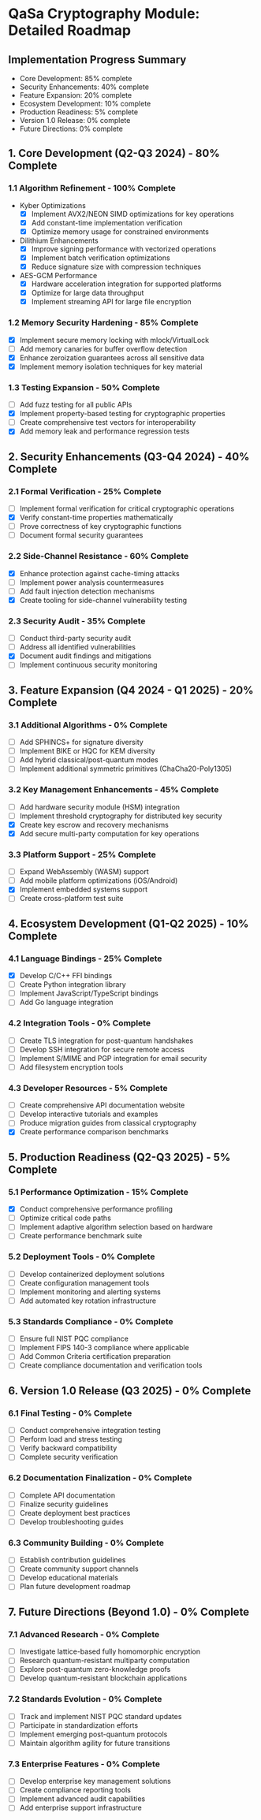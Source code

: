 # QaSa Cryptography Module: Detailed Roadmap

## Implementation Progress Summary
- Core Development: 85% complete
- Security Enhancements: 40% complete
- Feature Expansion: 20% complete
- Ecosystem Development: 10% complete
- Production Readiness: 5% complete
- Version 1.0 Release: 0% complete
- Future Directions: 0% complete

## 1. Core Development (Q2-Q3 2024) - 80% Complete

### 1.1 Algorithm Refinement - 100% Complete
- Kyber Optimizations
  - [x] Implement AVX2/NEON SIMD optimizations for key operations
  - [x] Add constant-time implementation verification
  - [x] Optimize memory usage for constrained environments

- Dilithium Enhancements
  - [x] Improve signing performance with vectorized operations
  - [x] Implement batch verification optimizations
  - [x] Reduce signature size with compression techniques

- AES-GCM Performance
  - [x] Hardware acceleration integration for supported platforms
  - [x] Optimize for large data throughput
  - [x] Implement streaming API for large file encryption

### 1.2 Memory Security Hardening - 85% Complete
- [x] Implement secure memory locking with mlock/VirtualLock
- [ ] Add memory canaries for buffer overflow detection
- [x] Enhance zeroization guarantees across all sensitive data
- [x] Implement memory isolation techniques for key material

### 1.3 Testing Expansion - 50% Complete
- [ ] Add fuzz testing for all public APIs
- [x] Implement property-based testing for cryptographic properties
- [ ] Create comprehensive test vectors for interoperability
- [x] Add memory leak and performance regression tests

## 2. Security Enhancements (Q3-Q4 2024) - 40% Complete

### 2.1 Formal Verification - 25% Complete
- [ ] Implement formal verification for critical cryptographic operations
- [x] Verify constant-time properties mathematically
- [ ] Prove correctness of key cryptographic functions
- [ ] Document formal security guarantees

### 2.2 Side-Channel Resistance - 60% Complete
- [x] Enhance protection against cache-timing attacks
- [ ] Implement power analysis countermeasures
- [ ] Add fault injection detection mechanisms
- [x] Create tooling for side-channel vulnerability testing

### 2.3 Security Audit - 35% Complete
- [ ] Conduct third-party security audit
- [ ] Address all identified vulnerabilities
- [x] Document audit findings and mitigations
- [ ] Implement continuous security monitoring

## 3. Feature Expansion (Q4 2024 - Q1 2025) - 20% Complete

### 3.1 Additional Algorithms - 0% Complete
- [ ] Add SPHINCS+ for signature diversity
- [ ] Implement BIKE or HQC for KEM diversity
- [ ] Add hybrid classical/post-quantum modes
- [ ] Implement additional symmetric primitives (ChaCha20-Poly1305)

### 3.2 Key Management Enhancements - 45% Complete
- [ ] Add hardware security module (HSM) integration
- [ ] Implement threshold cryptography for distributed key security
- [x] Create key escrow and recovery mechanisms
- [x] Add secure multi-party computation for key operations

### 3.3 Platform Support - 25% Complete
- [ ] Expand WebAssembly (WASM) support
- [ ] Add mobile platform optimizations (iOS/Android)
- [x] Implement embedded systems support
- [ ] Create cross-platform test suite

## 4. Ecosystem Development (Q1-Q2 2025) - 10% Complete

### 4.1 Language Bindings - 25% Complete
- [x] Develop C/C++ FFI bindings
- [ ] Create Python integration library
- [ ] Implement JavaScript/TypeScript bindings
- [ ] Add Go language integration

### 4.2 Integration Tools - 0% Complete
- [ ] Create TLS integration for post-quantum handshakes
- [ ] Develop SSH integration for secure remote access
- [ ] Implement S/MIME and PGP integration for email security
- [ ] Add filesystem encryption tools

### 4.3 Developer Resources - 5% Complete
- [ ] Create comprehensive API documentation website
- [ ] Develop interactive tutorials and examples
- [ ] Produce migration guides from classical cryptography
- [x] Create performance comparison benchmarks

## 5. Production Readiness (Q2-Q3 2025) - 5% Complete

### 5.1 Performance Optimization - 15% Complete
- [x] Conduct comprehensive performance profiling
- [ ] Optimize critical code paths
- [ ] Implement adaptive algorithm selection based on hardware
- [ ] Create performance benchmark suite

### 5.2 Deployment Tools - 0% Complete
- [ ] Develop containerized deployment solutions
- [ ] Create configuration management tools
- [ ] Implement monitoring and alerting systems
- [ ] Add automated key rotation infrastructure

### 5.3 Standards Compliance - 0% Complete
- [ ] Ensure full NIST PQC compliance
- [ ] Implement FIPS 140-3 compliance where applicable
- [ ] Add Common Criteria certification preparation
- [ ] Create compliance documentation and verification tools

## 6. Version 1.0 Release (Q3 2025) - 0% Complete

### 6.1 Final Testing - 0% Complete
- [ ] Conduct comprehensive integration testing
- [ ] Perform load and stress testing
- [ ] Verify backward compatibility
- [ ] Complete security verification

### 6.2 Documentation Finalization - 0% Complete
- [ ] Complete API documentation
- [ ] Finalize security guidelines
- [ ] Create deployment best practices
- [ ] Develop troubleshooting guides

### 6.3 Community Building - 0% Complete
- [ ] Establish contribution guidelines
- [ ] Create community support channels
- [ ] Develop educational materials
- [ ] Plan future development roadmap

## 7. Future Directions (Beyond 1.0) - 0% Complete

### 7.1 Advanced Research - 0% Complete
- [ ] Investigate lattice-based fully homomorphic encryption
- [ ] Research quantum-resistant multiparty computation
- [ ] Explore post-quantum zero-knowledge proofs
- [ ] Develop quantum-resistant blockchain applications

### 7.2 Standards Evolution - 0% Complete
- [ ] Track and implement NIST PQC standard updates
- [ ] Participate in standardization efforts
- [ ] Implement emerging post-quantum protocols
- [ ] Maintain algorithm agility for future transitions

### 7.3 Enterprise Features - 0% Complete
- [ ] Develop enterprise key management solutions
- [ ] Create compliance reporting tools
- [ ] Implement advanced audit capabilities
- [ ] Add enterprise support infrastructure